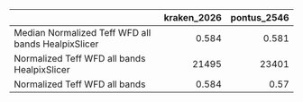 |                                                    |   kraken_2026 |   pontus_2546 |
|:---------------------------------------------------|--------------:|--------------:|
| Median Normalized Teff WFD all bands HealpixSlicer |         0.584 |         0.581 |
| Normalized Teff WFD all bands HealpixSlicer        |     21495     |     23401     |
| Normalized Teff WFD all bands                      |         0.584 |         0.57  |
